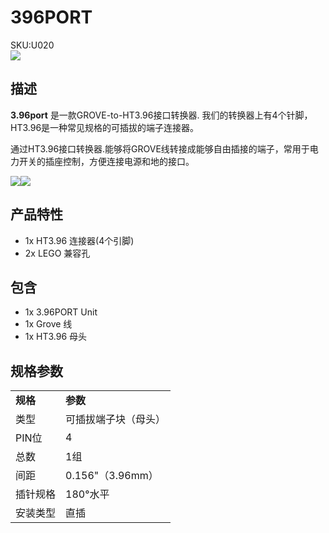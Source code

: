 # 396PORT

<div class="badge badge-pill badge-primary product_sku_tag">SKU:U020</div>

<div class="product_pic"><img src="assets/img/product_pics/unit/M5GO_Unit_396port.webp"></div>

## 描述

**3.96port** 是一款GROVE-to-HT3.96接口转换器. 我们的转换器上有4个针脚，HT3.96是一种常见规格的可插拔的端子连接器。

通过HT3.96接口转换器.能够将GROVE线转接成能够自由插接的端子，常用于电力开关的插座控制，方便连接电源和地的接口。

<img src="assets/img/product_pics/unit/unit_396port_03.webp"><img src="assets/img/product_pics/unit/unit_396port_04.webp">

## 产品特性

- 1x HT3.96 连接器(4个引脚)
- 2x LEGO 兼容孔

## 包含

- 1x 3.96PORT Unit
- 1x Grove 线
- 1x HT3.96 母头

## 规格参数

<table>
   <tr style="font-weight:bold">
      <td>规格</td>
      <td>参数</td>
   </tr>
   <tr>
      <td>类型</td>
      <td>可插拔端子块（母头）</td>
   </tr>
   <tr>
      <td>PIN位</td>
      <td>4</td>
   </tr>
   <tr>
      <td>总数</td>
      <td>1组</td>
   </tr>
   <tr>
      <td>间距</td>
      <td>0.156"（3.96mm）</td>
   </tr>
   <tr>
      <td>插针规格</td>
      <td>180°水平</td>
   </tr>
   <tr>
      <td>安装类型</td>
      <td>直插</td>
   </tr>
   
<script>

   var purchase_link = 'https://m5stack.com/collections/m5-unit/products/3-96-transfer-unit';


   anchor_search(purchase_link);
   scrollFunc();

</script>